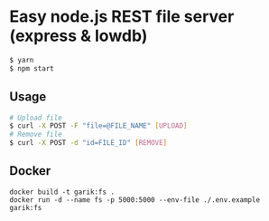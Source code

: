 # Easy node.js REST file server (express & lowdb)

```BASH
$ yarn
$ npm start
```

## Usage
```BASH
# Upload file
$ curl -X POST -F "file=@FILE_NAME" [UPLOAD]
# Remove file
$ curl -X POST -d "id=FILE_ID" [REMOVE]
```

## Docker
```SH
docker build -t garik:fs .
docker run -d --name fs -p 5000:5000 --env-file ./.env.example garik:fs
```